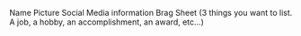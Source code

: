 Name
Picture
Social Media information
Brag Sheet (3 things you want to list.  A job, a hobby, an accomplishment, an award, etc...)
